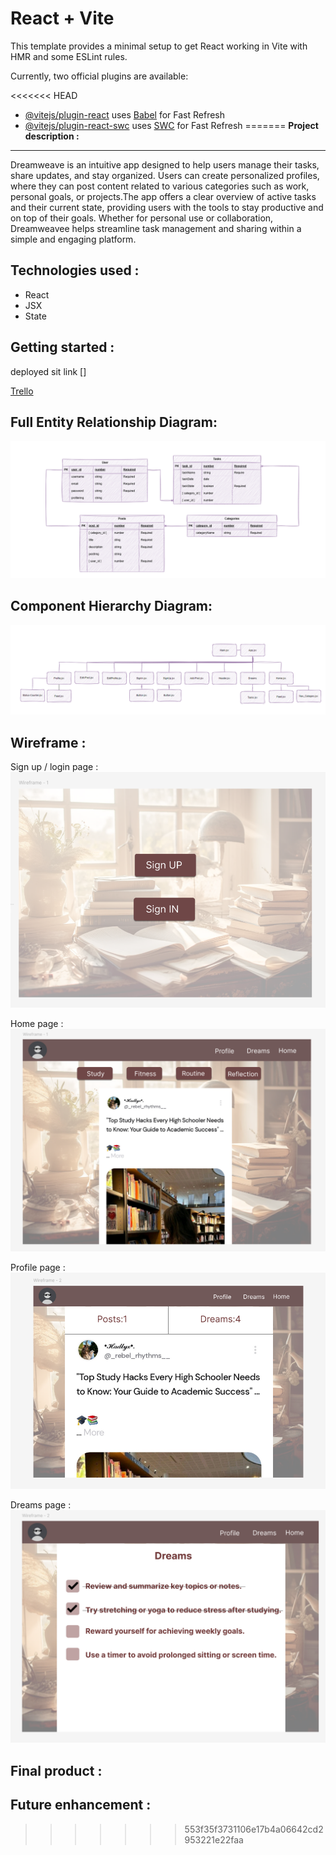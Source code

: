 # React + Vite

This template provides a minimal setup to get React working in Vite with HMR and some ESLint rules.

Currently, two official plugins are available:

<<<<<<< HEAD
- [@vitejs/plugin-react](https://github.com/vitejs/vite-plugin-react/blob/main/packages/plugin-react/README.md) uses [Babel](https://babeljs.io/) for Fast Refresh
- [@vitejs/plugin-react-swc](https://github.com/vitejs/vite-plugin-react-swc) uses [SWC](https://swc.rs/) for Fast Refresh
=======
**Project description :** 
---------------------------------------------------
Dreamweave is an intuitive app designed to help users manage their tasks, share updates, and stay organized. Users can create personalized profiles, where they can post content related to various categories such as work, personal goals, or projects.The app offers a clear overview of active tasks and their current state, providing users with the tools to stay productive and on top of their goals. Whether for personal use or collaboration, Dreamweavee helps streamline task management and sharing within a simple and engaging platform.


**Technologies used :**
---------------------------------------------------
- React 
- JSX
- State


**Getting started :**
----------------------------------------------------
 deployed sit link []

[Trello](https://trello.com/invite/b/676bf69b20ad5fa300965e9e/ATTIf6cc6cb3e5213ef90505a3a7c6fd555d8457F81E/dreamweavers)


**Full Entity Relationship Diagram:**
----------------------------------------------------
![ERD](ERD.png)

**Component Hierarchy Diagram:**
----------------------------------------------------
![Component](5.png)

**Wireframe :**
----------------------------------------------------
Sign up / login page :
![login](1.png)

Home page :
![home](2.png)

Profile page :
![profile](3.png)

Dreams page : 
![dreams](4.png)

**Final product :**
----------------------------------------------------

**Future enhancement :**
----------------------------------------------------
>>>>>>> 553f35f3731106e17b4a06642cd2953221e22faa
